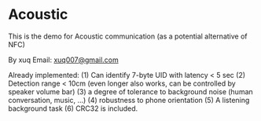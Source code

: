 Acoustic
========

This is the demo for Acoustic communication (as a potential alternative of NFC)

By xuq
Email: xuq007@gmail.com

Already implemented:
(1) Can identify 7-byte UID with latency < 5 sec 
(2) Detection range < 10cm (even longer also works, can be controlled by speaker volume bar)
(3) a degree of tolerance to background noise (human conversation, music, …)
(4) robustness to phone orientation
(5) A listening background task
(6) CRC32 is included.
